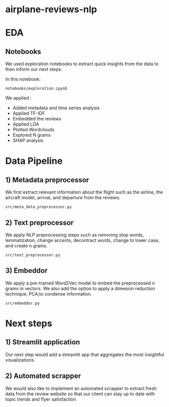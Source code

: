 # airplane-reviews-nlp


# EDA
## Notebooks
We used exploration notebooks to extract quick insights from the data to then inform our next steps. 

In this notebook:
```
notebooks/exploration.ipynb
```
We applied :
- Added metadata and time series analysis
- Applied TF-IDF
- Embedded the reviews
- Applied LDA
- Plotted Wordclouds
- Explored N grams
- SHAP analysis




# Data Pipeline
## 1) Metadata preprocessor
We first extract relevant information about the flight such as the airline, the aircraft model, arrival, and departure from the reviews.

```
src/meta_data_preprocessor.py
```

## 2) Text preprocessor
We apply NLP preprocessing steps such as removing stop words, lemmatization, change accents, decontract words, change to lower case, and create n grams.

```
src/text_preprocessor.py
```

## 3) Embeddor
We apply a pre-trained Word2Vec model to embed the preprocessed n grams in vectors. We also add the option to apply a dimesion reduction technique, PCA,to condense information. 

```
src/embeddor.py
```

# Next steps
## 1) Streamlit application
Our next step would add a streamlit app that aggregates the most insightful visualizations.

## 2) Automated scrapper
We would also like to implement an automated scrapper to extract fresh data from the review website so that our client can stay up to date with topic trends and flyer satisfaction.